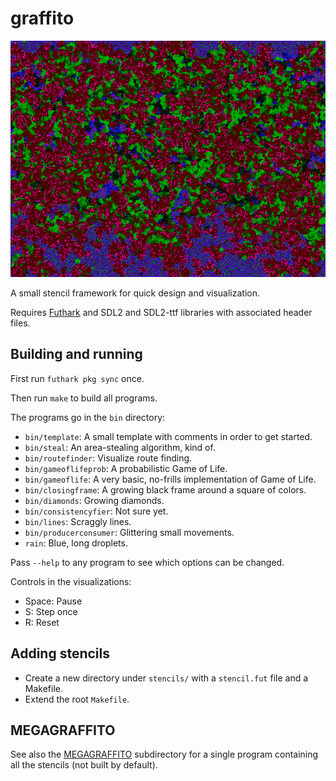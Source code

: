 # graffito

![](screenshot.png)

A small stencil framework for quick design and visualization.

Requires [Futhark](http://futhark-lang.org) and SDL2 and SDL2-ttf
libraries with associated header files.


## Building and running

First run `futhark pkg sync` once.

Then run `make` to build all programs.

The programs go in the `bin` directory:

- `bin/template`: A small template with comments in order to get started.
- `bin/steal`: An area-stealing algorithm, kind of.
- `bin/routefinder`: Visualize route finding.
- `bin/gameoflifeprob`: A probabilistic Game of Life.
- `bin/gameoflife`: A very basic, no-frills implementation of Game of Life.
- `bin/closingframe`: A growing black frame around a square of colors.
- `bin/diamonds`: Growing diamonds.
- `bin/consistencyfier`: Not sure yet.
- `bin/lines`: Scraggly lines.
- `bin/producerconsumer`: Glittering small movements.
- `rain`: Blue, long droplets.

Pass `--help` to any program to see which options can be changed.

Controls in the visualizations:

- Space: Pause
- S: Step once
- R: Reset


## Adding stencils

- Create a new directory under `stencils/` with a `stencil.fut` file and
  a Makefile.
- Extend the root `Makefile`.


## MEGAGRAFFITO

See also the [MEGAGRAFFITO](./MEGAGRAFFITO) subdirectory for a single
program containing all the stencils (not built by default).
